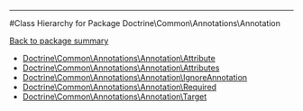 - - -

#Class Hierarchy for Package Doctrine\Common\Annotations\Annotation

<div><a href='https://github.com/JeyDotC/Hirudo-docs/tree/master/doctrine/common/annotations/annotation'>Back to package summary</a></div>

<ul>
<li><a href="https://github.com/JeyDotC/Hirudo-docs/blob/master/Doctrine/Common/Annotations/Annotation/Attribute.md">Doctrine\Common\Annotations\Annotation\Attribute</a></li>
<li><a href="https://github.com/JeyDotC/Hirudo-docs/blob/master/Doctrine/Common/Annotations/Annotation/Attributes.md">Doctrine\Common\Annotations\Annotation\Attributes</a></li>
<li><a href="https://github.com/JeyDotC/Hirudo-docs/blob/master/Doctrine/Common/Annotations/Annotation/IgnoreAnnotation.md">Doctrine\Common\Annotations\Annotation\IgnoreAnnotation</a></li>
<li><a href="https://github.com/JeyDotC/Hirudo-docs/blob/master/Doctrine/Common/Annotations/Annotation/Required.md">Doctrine\Common\Annotations\Annotation\Required</a></li>
<li><a href="https://github.com/JeyDotC/Hirudo-docs/blob/master/Doctrine/Common/Annotations/Annotation/Target.md">Doctrine\Common\Annotations\Annotation\Target</a></li>
</ul>
